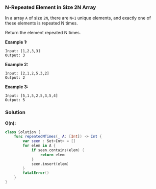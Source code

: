 
### N-Repeated Element in Size 2N Array

In a array `A` of size `2N`, there are `N+1` unique elements, and exactly one of these elements is repeated N times.

Return the element repeated N times.

__Example 1:__
```
Input: [1,2,3,3]
Output: 3
```
__Example 2:__
```
Input: [2,1,2,5,3,2]
Output: 2
```
__Example 3:__
```
Input: [5,1,5,2,5,3,5,4]
Output: 5
```

### Solution
__O(n):__
```Swift
class Solution {
    func repeatedNTimes(_ A: [Int]) -> Int {
        var seen : Set<Int> = []
        for elem in A {
            if seen.contains(elem) {
                return elem
            }
            seen.insert(elem)
        }
        fatalError()
    }
}
```